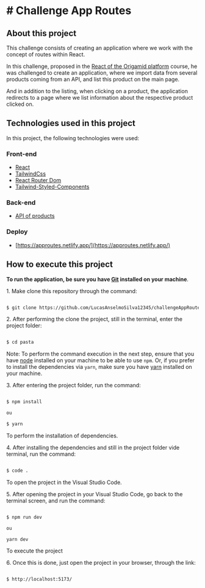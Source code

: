 # # Challenge App Routes 

## About this project

This challenge consists of creating an application where we work with the concept of routes within React.

In this challenge, proposed in the [React of the Origamid platform](https://www.origamid.com/curso/react-completo/) course, he was challenged to create an application, where we import data from several products coming from an API, and list this product on the main page.

And in addition to the listing, when clicking on a product, the application redirects to a page where we list information about the respective product clicked on.

## Technologies used in this project

In this project, the following technologies were used:

### Front-end

- [React](https://pt-br.reactjs.org/)
- [TailwindCss](https://tailwindcss.com/)
- [React Router Dom](https://www.npmjs.com/package/react-router-dom)
- [Tailwind-Styled-Components](https://www.npmjs.com/package/tailwind-styled-components)

### Back-end

- [API of products](https://ranekapi.origamid.dev/json/api/produto)

### Deploy

- [https://approutes.netlify.app/](https://approutes.netlify.app/)

## How to execute this project

**To run the application, be sure you have [Git](https://git-scm.com/) installed on your machine**.

1. Make clone this repository through the command:

```sh

$ git clone https://github.com/LucasAnselmoSilva12345/challengeAppRoutes

```

2. After performing the clone the project, still in the terminal, enter the project folder:

```sh

$ cd pasta

```

Note: To perform the command execution in the next step, ensure that you have [node](https://nodejs.org/en/) installed on your machine to be able to use `npm`. Or, if you prefer to install the dependencies via `yarn`, make sure you have [yarn](https://yarnpkg.com/) installed on your machine.

3. After entering the project folder, run the command:

```sh

$ npm install

ou

$ yarn

```

To perform the installation of dependencies.

4. After installing the dependencies and still in the project folder vide terminal, run the command:

```sh

$ code .

```

To open the project in the Visual Studio Code.

5. After opening the project in your Visual Studio Code, go back to the terminal screen, and run the command:

```sh

$ npm run dev

ou

yarn dev

```

To execute the project

6. Once this is done, just open the project in your browser, through the link:

```sh

$ http://localhost:5173/

```